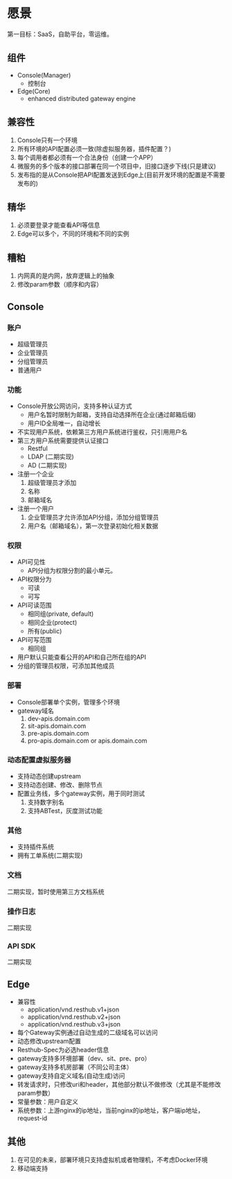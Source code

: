 # 愿景

第一目标：SaaS，自助平台，零运维。

## 组件

* Console(Manager)
  * 控制台
* Edge(Core)
  * enhanced distributed gateway engine

## 兼容性

1. Console只有一个环境
1. 所有环境的API配置必须一致(除虚拟服务器，插件配置？)
1. 每个调用者都必须有一个合法身份（创建一个APP）
1. 微服务的多个版本的接口部署在同一个项目中，旧接口逐步下线(只是建议)
1. 发布指的是从Console把API配置发送到Edge上(目前开发环境的配置是不需要发布的)

## 精华

1. 必须要登录才能查看API等信息
1. Edge可以多个，不同的环境和不同的实例

## 糟粕

1. 内网真的是内网，放弃逻辑上的抽象
1. 修改param参数（顺序和内容）

## Console

### 账户

* 超级管理员
* 企业管理员
* 分组管理员
* 普通用户

### 功能

* Console开放公网访问，支持多种认证方式
  * 用户名暂时限制为邮箱，支持自动选择所在企业(通过邮箱后缀)
  * 用户ID全局唯一，自动增长
* 不实现用户系统，依赖第三方用户系统进行鉴权，只引用用户名
* 第三方用户系统需要提供认证接口
  * Restful
  * LDAP (二期实现)
  * AD (二期实现)
* 注册一个企业
  1. 超级管理员才添加
  1. 名称
  1. 邮箱域名
* 注册一个用户
  1. 企业管理员才允许添加API分组，添加分组管理员
  1. 用户名（邮箱域名），第一次登录初始化相关数据

### 权限

* API可见性
  * API分组为权限分割的最小单元。
* API权限分为
  * 可读
  * 可写
* API可读范围
  * 相同组(private, default)
  * 相同企业(protect)
  * 所有(public)
* API可写范围
  * 相同组
* 用户默认只能查看公开的API和自己所在组的API
* 分组的管理员权限，可添加其他成员

### 部署

* Console部署单个实例，管理多个环境
* gateway域名
  1. dev-apis.domain.com
  1. sit-apis.domain.com
  1. pre-apis.domain.com
  1. pro-apis.domain.com or apis.domain.com

### 动态配置虚拟服务器

* 支持动态创建upstream
* 支持动态创建、修改、删除节点
* 配置业务线，多个gateway实例，用于同时测试
  1. 支持数字别名
  1. 支持ABTest，灰度测试功能

### 其他

* 支持插件系统
* 拥有工单系统(二期实现)

### 文档

二期实现，暂时使用第三方文档系统

### 操作日志

二期实现

### API SDK

二期实现

## Edge

* 兼容性
  * application/vnd.resthub.v1+json
  * application/vnd.resthub.v2+json
  * application/vnd.resthub.v3+json
* 每个Gateway实例通过自动生成的二级域名可以访问
* 动态修改upstream配置
* Resthub-Spec为必选header信息
* gateway支持多环境部署（dev、sit、pre、pro）
* gateway支持多机房部署（不同公司主体）
* gateway支持自定义域名(自动生成)访问
* 转发请求时，只修改uri和header，其他部分默认不做修改（尤其是不能修改param参数）
* 常量参数：用户自定义
* 系统参数：上游nginx的ip地址，当前nginx的ip地址，客户端ip地址，request-id

## 其他

1. 在可见的未来，部署环境只支持虚拟机或者物理机，不考虑Docker环境
1. 移动端支持